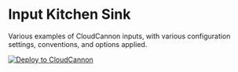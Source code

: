 # Input Kitchen Sink

Various examples of CloudCannon inputs, with various configuration settings, conventions, and
options applied.

[![Deploy to CloudCannon](https://buttons.cloudcannon.com/deploy.svg)](https://app.cloudcannon.com/register#sites/connect/github/CloudCannon/input-kitchen-sink)
